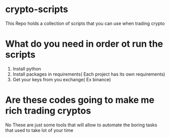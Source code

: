 # crypto-scripts
This Repo holds a collection of scripts that you can use when trading crypto

# What do you need in order ot run the scripts
1. Install python 
2. Install packages in requirements( Each project has its own requirements)
3. Get your keys from you exchange( Ex binance)

# Are these codes going to make me rich trading cryptos
No
These are just some tools that will allow to automate the boring tasks that used to take lot of your time
